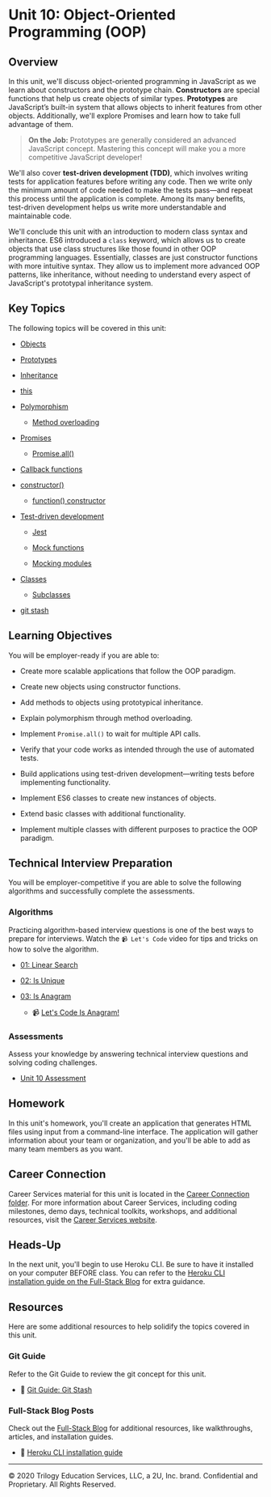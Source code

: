 # Unit 10: Object-Oriented Programming (OOP)

## Overview

In this unit, we'll discuss object-oriented programming in JavaScript as we learn about constructors and the prototype chain. **Constructors** are special functions that help us create objects of similar types. **Prototypes** are JavaScript’s built-in system that allows objects to inherit features from other objects. Additionally, we'll explore Promises and learn how to take full advantage of them.

> **On the Job:** Prototypes are generally considered an advanced JavaScript concept. Mastering this concept will make you a more competitive JavaScript developer!

We'll also cover **test-driven development (TDD)**, which involves writing tests for application features before writing any code. Then we write only the minimum amount of code needed to make the tests pass&mdash;and repeat this process until the application is complete. Among its many benefits, test-driven development helps us write more understandable and maintainable code.

We'll conclude this unit with an introduction to modern class syntax and inheritance. ES6 introduced a `class` keyword, which allows us to create objects that use class structures like those found in other OOP programming languages. Essentially, classes are just constructor functions with more intuitive syntax. They allow us to implement more advanced OOP patterns, like inheritance, without needing to understand every aspect of JavaScript's prototypal inheritance system.

## Key Topics

The following topics will be covered in this unit:

* [Objects](https://developer.mozilla.org/en-US/docs/Web/JavaScript/Reference/Global_Objects/Object) 

* [Prototypes](https://developer.mozilla.org/en-US/docs/Web/JavaScript/Reference/Global_Objects/Object/prototype)

* [Inheritance](https://developer.mozilla.org/en-US/docs/Web/JavaScript/Inheritance_and_the_prototype_chain)

* [this](https://developer.mozilla.org/en-US/docs/Web/JavaScript/Reference/Operators/this)

* [Polymorphism](https://en.wikipedia.org/wiki/Polymorphism_(computer_science))

  * [Method overloading](https://www.sanfoundry.com/java-program-find-area-square-rectangle-circle-using-method-overloading/) 

* [Promises](https://developer.mozilla.org/en-US/docs/Web/JavaScript/Reference/Global_Objects/Promise)

  * [Promise.all()](https://developer.mozilla.org/en-US/docs/Web/JavaScript/Reference/Global_Objects/Promise/all) 

* [Callback functions](https://developer.mozilla.org/en-US/docs/Glossary/Callback_function)

* [constructor()](https://developer.mozilla.org/en-US/docs/Web/JavaScript/Reference/Classes/constructor)

  * [function() constructor](https://developer.mozilla.org/en-US/docs/Web/JavaScript/Reference/Global_Objects/Function/Function)

* [Test-driven development](https://en.wikipedia.org/wiki/Test-driven_development)

  * [Jest](https://jestjs.io/docs/en/getting-started)

  * [Mock functions](https://jestjs.io/docs/en/mock-functions)

  * [Mocking modules](https://jestjs.io/docs/en/mock-functions#mocking-modules)

* [Classes](https://developer.mozilla.org/en-US/docs/Web/JavaScript/Reference/Classes)

  * [Subclasses](https://developer.mozilla.org/en-US/docs/Web/JavaScript/Reference/Classes#Sub_classing_with_extends)
  
* [git stash](https://www.git-scm.com/docs/git-stash) 

## Learning Objectives

You will be employer-ready if you are able to:

* Create more scalable applications that follow the OOP paradigm.

* Create new objects using constructor functions.

* Add methods to objects using prototypical inheritance.

* Explain polymorphism through method overloading.

* Implement `Promise.all()` to wait for multiple API calls.

* Verify that your code works as intended through the use of automated tests.

* Build applications using test-driven development&mdash;writing tests before implementing functionality.

* Implement ES6 classes to create new instances of objects.

* Extend basic classes with additional functionality.

* Implement multiple classes with different purposes to practice the OOP paradigm.

## Technical Interview Preparation

You will be employer-competitive if you are able to solve the following algorithms and successfully complete the assessments.

### Algorithms

Practicing algorithm-based interview questions is one of the best ways to prepare for interviews. Watch the `📹 Let's Code` video for tips and tricks on how to solve the algorithm.

* [01: Linear Search](./03-Algorithms/01-linear-search)

* [02: Is Unique](./03-Algorithms/02-is-unique)

* [03: Is Anagram](./03-Algorithms/03-is-anagram)

  * 📹 [Let's Code Is Anagram!](https://2u-20.wistia.com/medias/8hnpk2wu29)

### Assessments

Assess your knowledge by answering technical interview questions and solving coding challenges.

* [Unit 10 Assessment](https://forms.gle/rDcYU44xb23s5jm59) 

## Homework

In this unit's homework, you'll create an application that generates HTML files using input from a command-line interface. The application will gather information about your team or organization, and you'll be able to add as many team members as you want.

## Career Connection

Career Services material for this unit is located in the [Career Connection folder](./04-Career-Connection/README.md). For more information about Career Services, including coding milestones, demo days, technical toolkits, workshops, and additional resources, visit the [Career Services website](http://bit.ly/CodingCS).

## Heads-Up

In the next unit, you'll begin to use Heroku CLI. Be sure to have it installed on your computer BEFORE class. You can refer to the [Heroku CLI installation guide on the Full-Stack Blog](https://coding-boot-camp.github.io/full-stack/heroku/how-to-install-the-heroku-cli) for extra guidance.

## Resources

Here are some additional resources to help solidify the topics covered in this unit.

### Git Guide

Refer to the Git Guide to review the git concept for this unit.

  * 📖 [Git Guide: Git Stash](../../01-Class-Content/10-OOP/01-Activities/27-Evr_Git-Stash-Pop/README.md)

### Full-Stack Blog Posts

Check out the [Full-Stack Blog](https://coding-boot-camp.github.io/full-stack/) for additional resources, like walkthroughs, articles, and installation guides.

  * 📖 [Heroku CLI installation guide](https://coding-boot-camp.github.io/full-stack/heroku/how-to-install-the-heroku-cli)

---

© 2020 Trilogy Education Services, LLC, a 2U, Inc. brand. Confidential and Proprietary. All Rights Reserved.